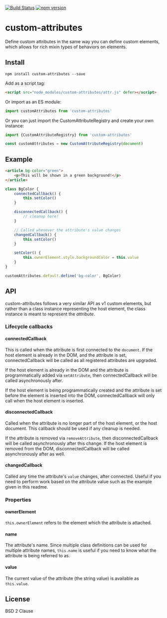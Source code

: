 [![Build Status](https://travis-ci.org/matthewp/custom-attributes.svg?branch=master)](https://travis-ci.org/matthewp/custom-attributes)
[![npm version](https://badge.fury.io/js/custom-attributes.svg)](http://badge.fury.io/js/custom-attributes)

# custom-attributes

Define custom attributes in the same way you can define custom elements, which allows for rich mixin types of behaviors on elements.

## Install

```shell
npm install custom-attributes --save
```

Add as a script tag:

```html
<script src="node_modules/custom-attributes/attr.js" defer></script>
```

Or import as an ES module:

```js
import customAttributes from 'custom-attributes'
```

Or you can just import the CustomAttributeRegistry and create your own instance:

```js
import {CustomAttributeRegistry} from 'custom-attributes'

const customAttributes = new CustomAttributeRegistry(document)
```

## Example

```html
<article bg-color="green">
	<p>This will be shown in a green background!</p>
</article>
```

```js
class BgColor {
	connectedCallback() {
		this.setColor()
	}

	disconnectedCallback() {
		// cleanup here!
	}

	// Called whenever the attribute's value changes
	changedCallback() {
		this.setColor()
	}

	setColor() {
		this.ownerElement.style.backgroundColor = this.value
	}
}

customAttributes.default.define('bg-color', BgColor)
```

## API

custom-attributes follows a very similar API as v1 custom elements, but rather than a class instance representing the host element, the class instance is meant to represent the _attribute_.

### Lifecycle callbacks

#### connectedCallback

This is called when the attribute is first connected to the `document`. If the host element is already in the DOM, and the attribute is set, connectedCallback will be called as all registered attributes are upgraded.

If the host element is already in the DOM and the attribute is programmatically added via `setAttribute`, then connectedCallback will be called asynchronously after.

If the host element is being programmatically created and the attribute is set before the element is inserted into the DOM, connectedCallback will only call when the host element is inserted.

#### disconnectedCallback

Called when the attribute is no longer part of the host element, or the host document. This callback should be used if any cleanup is needed.

If the attribute is removed via `removeAttribute`, then disconnectedCallback will be called asynchronously after this change. If the host element is removed from the DOM, disconnectedCallback will be called asynchronously after as well.

#### changedCallback

Called any time the attribute's `value` changes, after connected. Useful if you need to perform work based on the attribute value such as the example given in this readme.

### Properties

#### ownerElement

`this.ownerElement` refers to the element which the attribute is attached.

#### name

The attribute's name. Since multiple class definitions can be used for multiple attribute names, `this.name` is useful if you need to know what the attribute is being referred to as.

#### value

The current value of the attribute (the string value) is available as `this.value`.

## License

BSD 2 Clause
